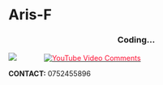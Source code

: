 # Aris-F

<h3 align="center">Coding...</h3>
<div>
  <a href = "mailto:aris.s.favor@gmail.com" target = "blank"><img src = "https://img.shields.io/badge/-Gmail-%23333?style=for-the-badge&logo=gmail&logoColor=white"></a> 
  <a href = "https://www.youtube.com/channel/UCoS0B5oLnAcCZpk8guzLgVw" target = "blank"><img alt="YouTube Video Comments" src="https://img.shields.io/youtube/comments/:videoId" style="margin-left:50px; color:rgb(255, 14, 50);"></a>

  <br>
  <p><b>CONTACT:</b> 0752455896</p> 
  
</div>
